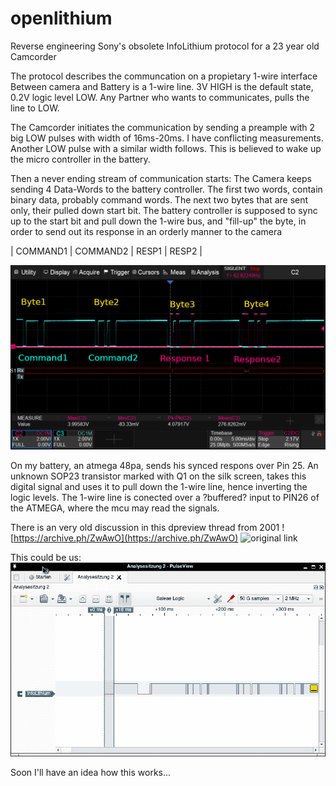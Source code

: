 # openlithium
Reverse engineering Sony's obsolete InfoLithium protocol for a 23 year old Camcorder


The protocol describes the communcation on a propietary 1-wire
interface Between camera and Battery is a 1-wire line. 3V HIGH is the
default state, 0.2V logic level LOW.  Any Partner who wants to
communicates, pulls the line to LOW.

The Camcorder initiates the communication by sending a preample with 2
big LOW pulses with width of 16ms-20ms. I have conflicting
measurements.  Another LOW pulse with a similar width follows. This is
believed to wake up the micro controller in the battery.

Then a never ending stream of communication starts: The Camera keeps
sending 4 Data-Words to the battery controller. The first two words,
contain binary data, probably command words. The next two bytes that
are sent only, their pulled down start bit. The battery controller is
supposed to sync up to the start bit and pull down the 1-wire bus, and
"fill-up" the byte, in order to send out its response in an orderly
manner to the camera


| COMMAND1 | COMMAND2 | RESP1 | RESP2 |

![1wire_frame](1wire_frame.png)

On my battery, an atmega 48pa, sends his synced respons over
Pin 25. An unknown SOP23 transistor marked with Q1 on the silk screen,
takes this digital signal and uses it to pull down the 1-wire line,
hence inverting the logic levels. The 1-wire line is conected over a
?buffered? input to PIN26 of the ATMEGA, where the mcu may read the signals.

There is an very old discussion in this dpreview thread from 2001
![https://archive.ph/ZwAwO](https://archive.ph/ZwAwO)
![original link](https://www.dpreview.com/forums/thread/56451#forum-post-765627)


This could be us:
![this_could_be_us.png](this_could_be_us.png)

Soon I'll have an idea how this works...
